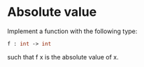# Absolute value

Implement a function with the following type:
```ocaml
f : int -> int
```
such that f x is the absolute value of x.